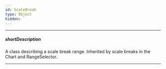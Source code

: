 ```yaml
---
id: ScaleBreak
type: Object
hidden: 
---
```

---
##### shortDescription
A class describing a scale break range. Inherited by scale breaks in the Chart and RangeSelector.

---
